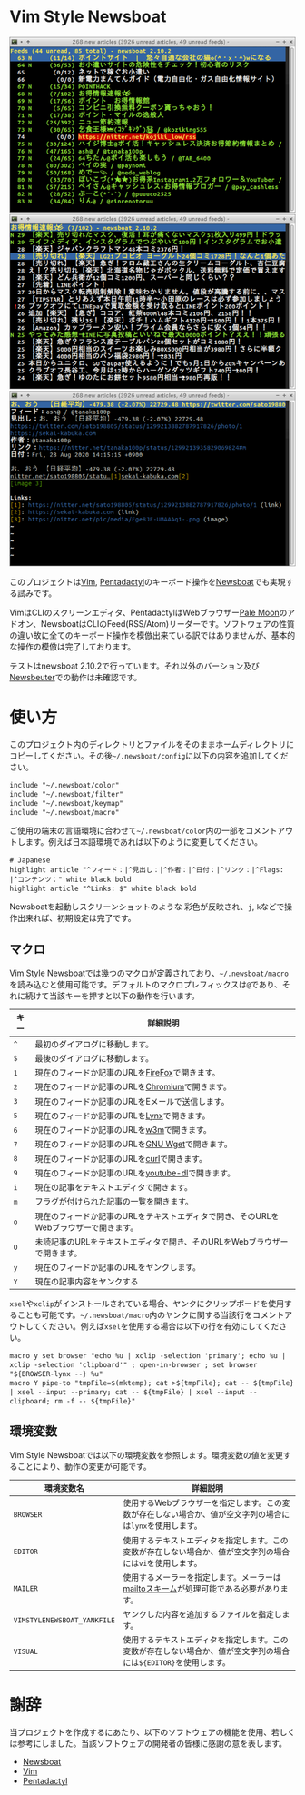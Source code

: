 # Vim Style Newsboat

![Screenshot of Feed List](images/feedlist.png) ![Screenshot of Artcle List](images/articlelist.png) ![Screenshot of Artcle](images/article.png)

このプロジェクトは[Vim](https://www.vim.org/), [Pentadactyl](https://github.com/pentadactyl/pentadactyl)のキーボード操作を[Newsboat](https://newsboat.org/)でも実現する試みです。

VimはCLIのスクリーンエディタ、PentadactylはWebブラウザー[Pale Moon](https://www.palemoon.org/)のアドオン、NewsboatはCLIのFeed(RSS/Atom)リーダーです。ソフトウェアの性質の違い故に全てのキーボード操作を模倣出来ている訳ではありませんが、基本的な操作の模倣は完了しております。

テストはnewsboat 2.10.2で行っています。それ以外のバーション及び[Newsbeuter](https://www.newsbeuter.org/)での動作は未確認です。

# 使い方

このプロジェクト内のディレクトリとファイルをそのままホームディレクトリにコピーしてください。その後`~/.newsboat/config`に以下の内容を追加してください。

~~~
include "~/.newsboat/color"
include "~/.newsboat/filter"
include "~/.newsboat/keymap"
include "~/.newsboat/macro"
~~~

ご使用の端末の言語環境に合わせて`~/.newsboat/color`内の一部をコメントアウトします。例えば日本語環境であれば以下のように変更してください。

~~~
# Japanese
highlight article "^フィード：|^見出し：|^作者：|^日付：|^リンク：|^Flags: |^コンテンツ：" white black bold
highlight article "^Links: $" white black bold
~~~

Newsboatを起動しスクリーンショットのような	彩色が反映され、`j`, `k`などで操作出来れば、初期設定は完了です。

## マクロ

Vim Style Newsboatでは幾つのマクロが定義されており、`~/.newsboat/macro`を読み込むと使用可能です。デフォルトのマクロプレフィックスは`@`であり、それに続けて当該キーを押すと以下の動作を行います。

| キー | 詳細説明                                                                              |
| ---- |-------------------------------------------------------------------------------------- |
| `^`  | 最初のダイアログに移動します。                                                        |
| `$`  | 最後のダイアログに移動します。                                                        |
| `1`  | 現在のフィードか記事のURLを[FireFox](https://www.mozilla.org/firefox/)で開きます。    |
| `2`  | 現在のフィードか記事のURLを[Chromium](https://www.chromium.org/Home)で開きます。      |
| `3`  | 現在のフィードか記事のURLをEメールで送信します。                                      |
| `5`  | 現在のフィードか記事のURLを[Lynx](http://lynx.browser.org/)で開きます。               |
| `6`  | 現在のフィードか記事のURLを[w3m](http://w3m.sourceforge.net/)で開きます。             |
| `7`  | 現在のフィードか記事のURLを[GNU Wget](https://www.gnu.org/software/wget/)で開きます。 |
| `8`  | 現在のフィードか記事のURLを[curl](https://curl.haxx.se/)で開きます。                  |
| `9`  | 現在のフィードか記事のURLを[youtube-dl](https://youtube-dl.org/)で開きます。          | 
| `i`  | 現在の記事をテキストエディタで開きます。                                              |
| `m`  | フラグが付けられた記事の一覧を開きます。                                              |
| `o`  | 現在のフィードか記事のURLをテキストエディタで開き、そのURLをWebブラウザーで開きます。 |
| `O`  | 未読記事のURLをテキストエディタで開き、そのURLをWebブラウザーで開きます。             | 
| `y`  | 現在のフィードか記事のURLをヤンクします。                                             |
| `Y`  | 現在の記事内容をヤンクする                                                            |

`xsel`や`xclip`がインストールされている場合、ヤンクにクリップボードを使用することも可能です。`~/.newsboat/macro`内のヤンクに関する当該行をコメントアウトしてください。例えば`xsel`を使用する場合は以下の行を有効にしてください。

~~~
macro y set browser "echo %u | xclip -selection 'primary'; echo %u | xclip -selection 'clipboard'" ; open-in-browser ; set browser "${BROWSER-lynx --} %u"
macro Y pipe-to "tmpFile=$(mktemp); cat >${tmpFile}; cat -- ${tmpFile} | xsel --input --primary; cat -- ${tmpFile} | xsel --input --clipboard; rm -f -- ${tmpFile}"
~~~

## 環境変数

Vim Style Newsboatでは以下の環境変数を参照します。環境変数の値を変更することにより、動作の変更が可能です。

| 環境変数名                  | 詳細説明                                                                                                                         |
| --------------------------- | -------------------------------------------------------------------------------------------------------------------------------- |
| `BROWSER`                   | 使用するWebブラウザーを指定します。この変数が存在しない場合か、値が空文字列の場合には`lynx`を使用します。                        |
| `EDITOR`                    | 使用するテキストエディタを指定します。この変数が存在しない場合か、値が空文字列の場合には`vi`を使用します。                       |
| `MAILER`                    | 使用するメーラーを指定します。メーラーは[mailtoスキーム](https://tools.ietf.org/rfc/rfc6068.txt)が処理可能である必要があります。 |
| `VIMSTYLENEWSBOAT_YANKFILE` | ヤンクした内容を追加するファイルを指定します。                                                                                   |
| `VISUAL`                    | 使用するテキストエディタを指定します。この変数が存在しない場合か、値が空文字列の場合には`${EDITOR}`を使用します。                |

# 謝辞

当プロジェクトを作成するにあたり、以下のソフトウェアの機能を使用、若しくは参考にしました。当該ソフトウェアの開発者の皆様に感謝の意を表します。

 * [Newsboat](https://newsboat.org/)
 * [Vim](https://www.vim.org/)
 * [Pentadactyl](https://github.com/pentadactyl/pentadactyl)
